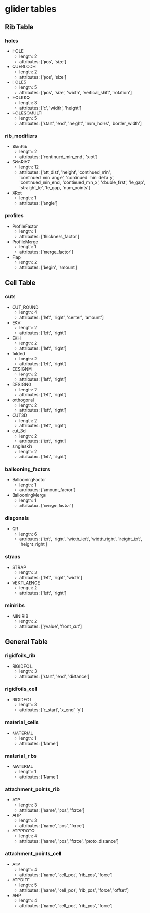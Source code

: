 # glider tables

## Rib Table

### holes

- HOLE
  * length: 2
  * attributes: ['pos', 'size'] 
- QUERLOCH
  * length: 2
  * attributes: ['pos', 'size'] 
- HOLE5
  * length: 5
  * attributes: ['pos', 'size', 'width', 'vertical_shift', 'rotation'] 
- HOLESQ
  * length: 3
  * attributes: ['x', 'width', 'height'] 
- HOLESQMULTI
  * length: 5
  * attributes: ['start', 'end', 'height', 'num_holes', 'border_width'] 


### rib_modifiers

- SkinRib
  * length: 2
  * attributes: ['continued_min_end', 'xrot'] 
- SkinRib7
  * length: 12
  * attributes: ['att_dist', 'height', 'continued_min', 'continued_min_angle', 'continued_min_delta_y', 'continued_min_end', 'continued_min_x', 'double_first', 'le_gap', 'straight_te', 'te_gap', 'num_points'] 
- XRot
  * length: 1
  * attributes: ['angle'] 


### profiles

- ProfileFactor
  * length: 1
  * attributes: ['thickness_factor'] 
- ProfileMerge
  * length: 1
  * attributes: ['merge_factor'] 
- Flap
  * length: 2
  * attributes: ['begin', 'amount'] 


## Cell Table

### cuts

- CUT_ROUND
  * length: 4
  * attributes: ['left', 'right', 'center', 'amount'] 
- EKV
  * length: 2
  * attributes: ['left', 'right'] 
- EKH
  * length: 2
  * attributes: ['left', 'right'] 
- folded
  * length: 2
  * attributes: ['left', 'right'] 
- DESIGNM
  * length: 2
  * attributes: ['left', 'right'] 
- DESIGNO
  * length: 2
  * attributes: ['left', 'right'] 
- orthogonal
  * length: 2
  * attributes: ['left', 'right'] 
- CUT3D
  * length: 2
  * attributes: ['left', 'right'] 
- cut_3d
  * length: 2
  * attributes: ['left', 'right'] 
- singleskin
  * length: 2
  * attributes: ['left', 'right'] 


### ballooning_factors

- BallooningFactor
  * length: 1
  * attributes: ['amount_factor'] 
- BallooningMerge
  * length: 1
  * attributes: ['merge_factor'] 


### diagonals

- QR
  * length: 6
  * attributes: ['left', 'right', 'width_left', 'width_right', 'height_left', 'height_right'] 


### straps

- STRAP
  * length: 3
  * attributes: ['left', 'right', 'width'] 
- VEKTLAENGE
  * length: 2
  * attributes: ['left', 'right'] 


### miniribs

- MINIRIB
  * length: 2
  * attributes: ['yvalue', 'front_cut'] 


## General Table

### rigidfoils_rib

- RIGIDFOIL
  * length: 3
  * attributes: ['start', 'end', 'distance'] 


### rigidfoils_cell

- RIGIDFOIL
  * length: 3
  * attributes: ['x_start', 'x_end', 'y'] 


### material_cells

- MATERIAL
  * length: 1
  * attributes: ['Name'] 


### material_ribs

- MATERIAL
  * length: 1
  * attributes: ['Name'] 


### attachment_points_rib

- ATP
  * length: 3
  * attributes: ['name', 'pos', 'force'] 
- AHP
  * length: 3
  * attributes: ['name', 'pos', 'force'] 
- ATPPROTO
  * length: 4
  * attributes: ['name', 'pos', 'force', 'proto_distance'] 


### attachment_points_cell

- ATP
  * length: 4
  * attributes: ['name', 'cell_pos', 'rib_pos', 'force'] 
- ATPDIFF
  * length: 5
  * attributes: ['name', 'cell_pos', 'rib_pos', 'force', 'offset'] 
- AHP
  * length: 4
  * attributes: ['name', 'cell_pos', 'rib_pos', 'force'] 



